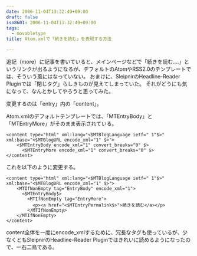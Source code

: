 ```yaml
---
date: 2006-11-04T13:32:49+09:00
draft: false
iso8601: 2006-11-04T13:32:49+09:00
tags:
  - movabletype
title: Atom.xmlで「続きを読む」を表現する方法

---
```


追記（more）に記事を書いていると、メインページなどで「続きを読む....」というリンクが出るようになるが、デフォルトのAtomやRSS2.0のテンプレートでは、そういう風にはなっていない。
おまけに、SleipnirのHeadline-Reader Pluginでは「閉じタグ」らしきものが見えてしまっていた。
それがどうにも気になって、なんとかしてやろうと思ってみた。

変更するのは「entry」内の「content」。

Atom.xmlのデフォルトテンプレートでは、「MTEntryBody」と「MTEntryMore」がそのまま表示されている。

```text
<content type="html" xml:lang="<$MTBlogLanguage ietf=" 1"$>" xml:base="<$MTBlogURL encode_xml="1" $>">
    <$MTEntryBody encode_xml="1" convert_breaks="0" $>
      <$MTEntryMore encode_xml="1" convert_breaks="0" $>
</content>
```

これを以下のように変更する。

```text
<content type="html" xml:lang="<$MTBlogLanguage ietf=" 1"$>" xml:base="<$MTBlogURL encode_xml="1" $>">
    <MTIfNonEmpty tag="EntryBody" encode_xml="1">
      <$MTEntryBody$>
        <MTIfNonEmpty tag="EntryMore">
          <p><a href="<$MTEntryPermalink$>">続きを読む</a></p>
        </MTIfNonEmpty>
    </MTIfNonEmpty>
</content>
```

content全体を一度にencode_xmlするために、冗長なタグも使っているが、少なくともSleipnirのHeadline-Reader Pluginではきれいに読めるようになったので、一石二鳥である。
